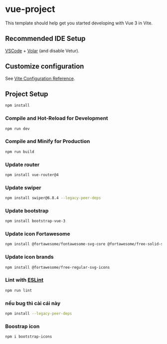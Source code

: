 # vue-project

This template should help get you started developing with Vue 3 in Vite.

## Recommended IDE Setup

[VSCode](https://code.visualstudio.com/) + [Volar](https://marketplace.visualstudio.com/items?itemName=Vue.volar) (and disable Vetur).

## Customize configuration

See [Vite Configuration Reference](https://vite.dev/config/).

## Project Setup

```sh
npm install
```

### Compile and Hot-Reload for Development

```sh
npm run dev
```

### Compile and Minify for Production

```sh
npm run build
```
### Update router
```sh
npm install vue-router@4
```
### Update swiper
```sh
npm install swiper@6.8.4 --legacy-peer-deps
```
### Update bootstrap 
```sh
npm install bootstrap-vue-3
```
### Update icon Fortawesome
```sh
npm install @fortawesome/fontawesome-svg-core @fortawesome/free-solid-svg-icons @fortawesome/free-brands-svg-icons @fortawesome/vue-fontawesome
```
### Update icon brands
```sh
npm install @fortawesome/free-regular-svg-icons
```

### Lint with [ESLint](https://eslint.org/)

```sh
npm run lint
```
### nếu bug thì cài cái này
```sh
npm install --legacy-peer-deps
```
### Boostrap icon

```sh
npm i bootstrap-icons
```